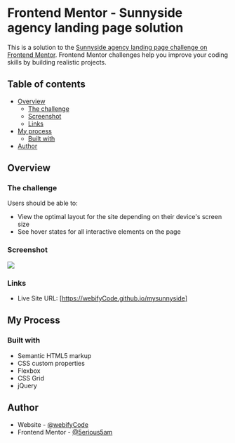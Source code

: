 # Frontend Mentor - Sunnyside agency landing page solution

This is a solution to the [Sunnyside agency landing page challenge on Frontend Mentor](https://www.frontendmentor.io/challenges/sunnyside-agency-landing-page-7yVs3B6ef). Frontend Mentor challenges help you improve your coding skills by building realistic projects.

## Table of contents

- [Overview](#overview)
  - [The challenge](#the-challenge)
  - [Screenshot](#screenshot)
  - [Links](#links)
- [My process](#my-process)
  - [Built with](#built-with)
- [Author](#author)

## Overview

### The challenge

Users should be able to:

- View the optimal layout for the site depending on their device's screen size
- See hover states for all interactive elements on the page

### Screenshot

![](desktop-preview.jpg)

### Links

- Live Site URL: [https://webifyCode.github.io/mysunnyside]

## My Process

### Built with

- Semantic HTML5 markup
- CSS custom properties
- Flexbox
- CSS Grid
- jQuery


## Author

- Website - [@webifyCode](https://github.com/webifyCode)
- Frontend Mentor - [@5erious5am](https://www.frontendmentor.io/profile/5erious5am)
